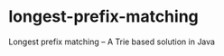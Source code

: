 longest-prefix-matching
=======================

Longest prefix matching – A Trie based solution in Java
